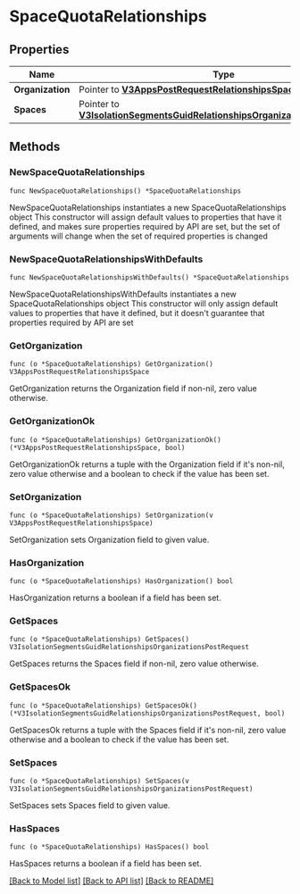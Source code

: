 # SpaceQuotaRelationships

## Properties

Name | Type | Description | Notes
------------ | ------------- | ------------- | -------------
**Organization** | Pointer to [**V3AppsPostRequestRelationshipsSpace**](V3AppsPostRequestRelationshipsSpace.md) |  | [optional] 
**Spaces** | Pointer to [**V3IsolationSegmentsGuidRelationshipsOrganizationsPostRequest**](V3IsolationSegmentsGuidRelationshipsOrganizationsPostRequest.md) |  | [optional] 

## Methods

### NewSpaceQuotaRelationships

`func NewSpaceQuotaRelationships() *SpaceQuotaRelationships`

NewSpaceQuotaRelationships instantiates a new SpaceQuotaRelationships object
This constructor will assign default values to properties that have it defined,
and makes sure properties required by API are set, but the set of arguments
will change when the set of required properties is changed

### NewSpaceQuotaRelationshipsWithDefaults

`func NewSpaceQuotaRelationshipsWithDefaults() *SpaceQuotaRelationships`

NewSpaceQuotaRelationshipsWithDefaults instantiates a new SpaceQuotaRelationships object
This constructor will only assign default values to properties that have it defined,
but it doesn't guarantee that properties required by API are set

### GetOrganization

`func (o *SpaceQuotaRelationships) GetOrganization() V3AppsPostRequestRelationshipsSpace`

GetOrganization returns the Organization field if non-nil, zero value otherwise.

### GetOrganizationOk

`func (o *SpaceQuotaRelationships) GetOrganizationOk() (*V3AppsPostRequestRelationshipsSpace, bool)`

GetOrganizationOk returns a tuple with the Organization field if it's non-nil, zero value otherwise
and a boolean to check if the value has been set.

### SetOrganization

`func (o *SpaceQuotaRelationships) SetOrganization(v V3AppsPostRequestRelationshipsSpace)`

SetOrganization sets Organization field to given value.

### HasOrganization

`func (o *SpaceQuotaRelationships) HasOrganization() bool`

HasOrganization returns a boolean if a field has been set.

### GetSpaces

`func (o *SpaceQuotaRelationships) GetSpaces() V3IsolationSegmentsGuidRelationshipsOrganizationsPostRequest`

GetSpaces returns the Spaces field if non-nil, zero value otherwise.

### GetSpacesOk

`func (o *SpaceQuotaRelationships) GetSpacesOk() (*V3IsolationSegmentsGuidRelationshipsOrganizationsPostRequest, bool)`

GetSpacesOk returns a tuple with the Spaces field if it's non-nil, zero value otherwise
and a boolean to check if the value has been set.

### SetSpaces

`func (o *SpaceQuotaRelationships) SetSpaces(v V3IsolationSegmentsGuidRelationshipsOrganizationsPostRequest)`

SetSpaces sets Spaces field to given value.

### HasSpaces

`func (o *SpaceQuotaRelationships) HasSpaces() bool`

HasSpaces returns a boolean if a field has been set.


[[Back to Model list]](../README.md#documentation-for-models) [[Back to API list]](../README.md#documentation-for-api-endpoints) [[Back to README]](../README.md)


